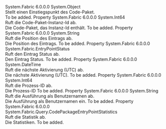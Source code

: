 <Type Name="CodePackageEntryPoint" FullName="System.Fabric.Query.CodePackageEntryPoint">
  <TypeSignature Language="C#" Value="public sealed class CodePackageEntryPoint" />
  <TypeSignature Language="ILAsm" Value=".class public auto ansi sealed beforefieldinit CodePackageEntryPoint extends System.Object" />
  <TypeSignature Language="DocId" Value="T:System.Fabric.Query.CodePackageEntryPoint" />
  <TypeSignature Language="VB.NET" Value="Public NotInheritable Class CodePackageEntryPoint" />
  <TypeSignature Language="F#" Value="type CodePackageEntryPoint = class" />
  <AssemblyInfo>
    <AssemblyName>System.Fabric</AssemblyName>
    <AssemblyVersion>6.0.0.0</AssemblyVersion>
  </AssemblyInfo>
  <Base>
    <BaseTypeName>System.Object</BaseTypeName>
  </Base>
  <Interfaces />
  <Docs>
    <summary>
      <para>Stellt einen Einstiegspunkt des Code-Paket.</para>
    </summary>
    <remarks>To be added.</remarks>
  </Docs>
  <Members>
    <Member MemberName="CodePackageInstanceId">
      <MemberSignature Language="C#" Value="public long CodePackageInstanceId { get; }" />
      <MemberSignature Language="ILAsm" Value=".property instance int64 CodePackageInstanceId" />
      <MemberSignature Language="DocId" Value="P:System.Fabric.Query.CodePackageEntryPoint.CodePackageInstanceId" />
      <MemberSignature Language="VB.NET" Value="Public ReadOnly Property CodePackageInstanceId As Long" />
      <MemberSignature Language="F#" Value="member this.CodePackageInstanceId : int64" Usage="System.Fabric.Query.CodePackageEntryPoint.CodePackageInstanceId" />
      <MemberType>Property</MemberType>
      <AssemblyInfo>
        <AssemblyName>System.Fabric</AssemblyName>
        <AssemblyVersion>6.0.0.0</AssemblyVersion>
      </AssemblyInfo>
      <ReturnValue>
        <ReturnType>System.Int64</ReturnType>
      </ReturnValue>
      <Docs>
        <summary>
          <para>
            Ruft die Code-Paket-Instanz-Id ab.
            </para>
        </summary>
        <value>
          <para>Die Code-Paket, das Instanz-Id enthält.</para>
        </value>
        <remarks>To be added.</remarks>
      </Docs>
    </Member>
    <Member MemberName="EntryPointLocation">
      <MemberSignature Language="C#" Value="public string EntryPointLocation { get; }" />
      <MemberSignature Language="ILAsm" Value=".property instance string EntryPointLocation" />
      <MemberSignature Language="DocId" Value="P:System.Fabric.Query.CodePackageEntryPoint.EntryPointLocation" />
      <MemberSignature Language="VB.NET" Value="Public ReadOnly Property EntryPointLocation As String" />
      <MemberSignature Language="F#" Value="member this.EntryPointLocation : string" Usage="System.Fabric.Query.CodePackageEntryPoint.EntryPointLocation" />
      <MemberType>Property</MemberType>
      <AssemblyInfo>
        <AssemblyName>System.Fabric</AssemblyName>
        <AssemblyVersion>6.0.0.0</AssemblyVersion>
      </AssemblyInfo>
      <ReturnValue>
        <ReturnType>System.String</ReturnType>
      </ReturnValue>
      <Docs>
        <summary>
          <para>Ruft die Position des Eintrags ab.</para>
        </summary>
        <value>
          <para>Die Position des Eintrags.</para>
        </value>
        <remarks>To be added.</remarks>
      </Docs>
    </Member>
    <Member MemberName="EntryPointStatus">
      <MemberSignature Language="C#" Value="public System.Fabric.EntryPointStatus EntryPointStatus { get; }" />
      <MemberSignature Language="ILAsm" Value=".property instance valuetype System.Fabric.EntryPointStatus EntryPointStatus" />
      <MemberSignature Language="DocId" Value="P:System.Fabric.Query.CodePackageEntryPoint.EntryPointStatus" />
      <MemberSignature Language="VB.NET" Value="Public ReadOnly Property EntryPointStatus As EntryPointStatus" />
      <MemberSignature Language="F#" Value="member this.EntryPointStatus : System.Fabric.EntryPointStatus" Usage="System.Fabric.Query.CodePackageEntryPoint.EntryPointStatus" />
      <MemberType>Property</MemberType>
      <AssemblyInfo>
        <AssemblyName>System.Fabric</AssemblyName>
        <AssemblyVersion>6.0.0.0</AssemblyVersion>
      </AssemblyInfo>
      <ReturnValue>
        <ReturnType>System.Fabric.EntryPointStatus</ReturnType>
      </ReturnValue>
      <Docs>
        <summary>
          <para>Ruft den Eintrag Status ab.</para>
        </summary>
        <value>
          <para>Den Eintrag Status.</para>
        </value>
        <remarks>To be added.</remarks>
      </Docs>
    </Member>
    <Member MemberName="NextActivationUtc">
      <MemberSignature Language="C#" Value="public DateTime NextActivationUtc { get; }" />
      <MemberSignature Language="ILAsm" Value=".property instance valuetype System.DateTime NextActivationUtc" />
      <MemberSignature Language="DocId" Value="P:System.Fabric.Query.CodePackageEntryPoint.NextActivationUtc" />
      <MemberSignature Language="VB.NET" Value="Public ReadOnly Property NextActivationUtc As DateTime" />
      <MemberSignature Language="F#" Value="member this.NextActivationUtc : DateTime" Usage="System.Fabric.Query.CodePackageEntryPoint.NextActivationUtc" />
      <MemberType>Property</MemberType>
      <AssemblyInfo>
        <AssemblyName>System.Fabric</AssemblyName>
        <AssemblyVersion>6.0.0.0</AssemblyVersion>
      </AssemblyInfo>
      <ReturnValue>
        <ReturnType>System.DateTime</ReturnType>
      </ReturnValue>
      <Docs>
        <summary>
          <para>Ruft die nächste Aktivierung (UTC) ab.</para>
        </summary>
        <value>
          <para>Die nächste Aktivierung (UTC).</para>
        </value>
        <remarks>To be added.</remarks>
      </Docs>
    </Member>
    <Member MemberName="ProcessId">
      <MemberSignature Language="C#" Value="public long ProcessId { get; }" />
      <MemberSignature Language="ILAsm" Value=".property instance int64 ProcessId" />
      <MemberSignature Language="DocId" Value="P:System.Fabric.Query.CodePackageEntryPoint.ProcessId" />
      <MemberSignature Language="VB.NET" Value="Public ReadOnly Property ProcessId As Long" />
      <MemberSignature Language="F#" Value="member this.ProcessId : int64" Usage="System.Fabric.Query.CodePackageEntryPoint.ProcessId" />
      <MemberType>Property</MemberType>
      <AssemblyInfo>
        <AssemblyName>System.Fabric</AssemblyName>
        <AssemblyVersion>6.0.0.0</AssemblyVersion>
      </AssemblyInfo>
      <ReturnValue>
        <ReturnType>System.Int64</ReturnType>
      </ReturnValue>
      <Docs>
        <summary>
          <para>Ruft die Prozess-ID ab.</para>
        </summary>
        <value>
          <para>Die Prozess-ID</para>
        </value>
        <remarks>To be added.</remarks>
      </Docs>
    </Member>
    <Member MemberName="RunAsUserName">
      <MemberSignature Language="C#" Value="public string RunAsUserName { get; }" />
      <MemberSignature Language="ILAsm" Value=".property instance string RunAsUserName" />
      <MemberSignature Language="DocId" Value="P:System.Fabric.Query.CodePackageEntryPoint.RunAsUserName" />
      <MemberSignature Language="VB.NET" Value="Public ReadOnly Property RunAsUserName As String" />
      <MemberSignature Language="F#" Value="member this.RunAsUserName : string" Usage="System.Fabric.Query.CodePackageEntryPoint.RunAsUserName" />
      <MemberType>Property</MemberType>
      <AssemblyInfo>
        <AssemblyName>System.Fabric</AssemblyName>
        <AssemblyVersion>6.0.0.0</AssemblyVersion>
      </AssemblyInfo>
      <ReturnValue>
        <ReturnType>System.String</ReturnType>
      </ReturnValue>
      <Docs>
        <summary>
          <para>Ruft die Ausführung als Benutzernamen ab.</para>
        </summary>
        <value>
          <para>Die Ausführung als Benutzernamen ein.</para>
        </value>
        <remarks>To be added.</remarks>
      </Docs>
    </Member>
    <Member MemberName="Statistics">
      <MemberSignature Language="C#" Value="public System.Fabric.Query.CodePackageEntryPointStatistics Statistics { get; }" />
      <MemberSignature Language="ILAsm" Value=".property instance class System.Fabric.Query.CodePackageEntryPointStatistics Statistics" />
      <MemberSignature Language="DocId" Value="P:System.Fabric.Query.CodePackageEntryPoint.Statistics" />
      <MemberSignature Language="VB.NET" Value="Public ReadOnly Property Statistics As CodePackageEntryPointStatistics" />
      <MemberSignature Language="F#" Value="member this.Statistics : System.Fabric.Query.CodePackageEntryPointStatistics" Usage="System.Fabric.Query.CodePackageEntryPoint.Statistics" />
      <MemberType>Property</MemberType>
      <AssemblyInfo>
        <AssemblyName>System.Fabric</AssemblyName>
        <AssemblyVersion>6.0.0.0</AssemblyVersion>
      </AssemblyInfo>
      <ReturnValue>
        <ReturnType>System.Fabric.Query.CodePackageEntryPointStatistics</ReturnType>
      </ReturnValue>
      <Docs>
        <summary>
          <para>Ruft die Statistik ab.</para>
        </summary>
        <value>
          <para>Die Statistiken.</para>
        </value>
        <remarks>To be added.</remarks>
      </Docs>
    </Member>
  </Members>
</Type>